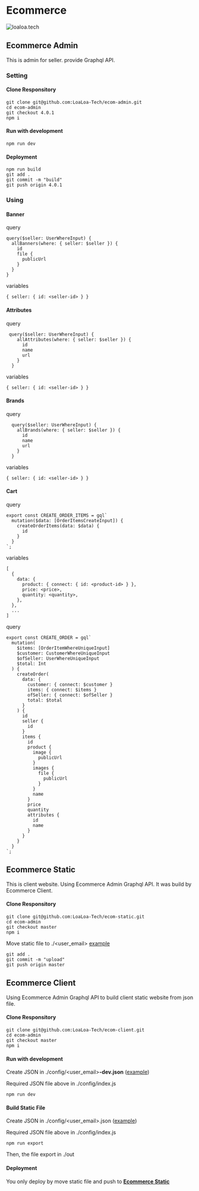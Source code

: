 # Ecommerce
![loaloa.tech](https://loaloa.tech/assets/img/ecommerce.png)

## Ecommerce Admin

This is admin for seller. provide Graphql API.

### Setting

#### Clone Responsitory

```
git clone git@github.com:LoaLoa-Tech/ecom-admin.git
cd ecom-admin
git checkout 4.0.1
npm i
```

#### Run with development

```
npm run dev
```

#### Deployment 

```
npm run build
git add .
git commit -m "build"
git push origin 4.0.1
```
### Using

#### Banner

query

```
query($seller: UserWhereInput) {
  allBanners(where: { seller: $seller }) {
    id
    file {
      publicUrl
    }
  }
}
```

variables

```
{ seller: { id: <seller-id> } }
```

#### Attributes

query

```
 query($seller: UserWhereInput) {
    allAttributes(where: { seller: $seller }) {
      id
      name
      url
    }
  }
```

variables

```
{ seller: { id: <seller-id> } }
```
#### Brands

query

```
  query($seller: UserWhereInput) {
    allBrands(where: { seller: $seller }) {
      id
      name
      url
    }
  }
```

variables

```
{ seller: { id: <seller-id> } }
```
#### Cart

query 

```
export const CREATE_ORDER_ITEMS = gql`
  mutation($data: [OrderItemsCreateInput]) {
    createOrderItems(data: $data) {
      id
    }
  }
`;
```

variables 

```
[
  {
    data: {
      product: { connect: { id: <product-id> } },
      price: <price>,
      quantity: <quantity>,
    },
  },
  ...
]
```

query 

```
export const CREATE_ORDER = gql`
  mutation(
    $items: [OrderItemWhereUniqueInput]
    $customer: CustomerWhereUniqueInput
    $ofSeller: UserWhereUniqueInput
    $total: Int
  ) {
    createOrder(
      data: {
        customer: { connect: $customer }
        items: { connect: $items }
        ofSeller: { connect: $ofSeller }
        total: $total
      }
    ) {
      id
      seller {
        id
      }
      items {
        id
        product {
          image {
            publicUrl
          }
          images {
            file {
              publicUrl
            }
          }
          name
        }
        price
        quantity
        attributes {
          id
          name
        }
      }
    }
  }
`;
```

## Ecommerce Static

This is client website. Using Ecommerce Admin Graphql API. It was build by Ecommerce Client.

#### Clone Responsitory

```
git clone git@github.com:LoaLoa-Tech/ecom-static.git
cd ecom-admin
git checkout master
npm i
```

Move static file to ./<user_email> [example](https://github.com/LoaLoa-Tech/ecom-static/tree/master/yensaodatquang)

```
git add .
git commit -m "upload"
git push origin master
```




## Ecommerce Client

Using Ecommerce Admin Graphql API to build client static website from json file.

#### Clone Responsitory

```
git clone git@github.com:LoaLoa-Tech/ecom-client.git
cd ecom-admin
git checkout master
npm i
```

#### Run with development

Create JSON in ./config/<user_email>__-dev.json__ ([example](https://github.com/LoaLoa-Tech/ecom-client/blob/master/config/yensaodatquang.json))

Required JSON file above in ./config/index.js

```
npm run dev
```

#### Build Static File

Create JSON in ./config/<user_email>.json ([example](https://github.com/LoaLoa-Tech/ecom-client/blob/master/config/yensaodatquang.json))

Required JSON file above in ./config/index.js

```
npm run export
```

Then, the file export in ./out

#### Deployment 

You only deploy by move static file and push to __[Ecommerce Static](#ecommerce-static)__

